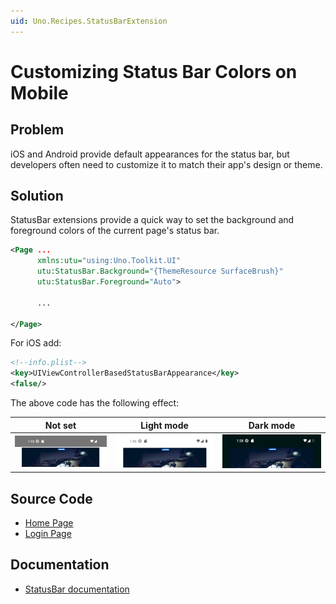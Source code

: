 ```yaml
---
uid: Uno.Recipes.StatusBarExtension
---
```


# Customizing Status Bar Colors on Mobile

## Problem

iOS and Android provide default appearances for the status bar, but developers often need to customize it to match their app's design or theme.

## Solution

StatusBar extensions provide a quick way to set the background and foreground colors of the current page's status bar.

```xml
<Page ...
      xmlns:utu="using:Uno.Toolkit.UI"
      utu:StatusBar.Background="{ThemeResource SurfaceBrush}"
      utu:StatusBar.Foreground="Auto">

      ...

</Page>
```

For iOS add:

```xml
<!--info.plist-->
<key>UIViewControllerBasedStatusBarAppearance</key>
<false/>
```

The above code has the following effect:

Not set|Light mode|Dark mode
-|-|-
![StatusBar not set](../assets/StatusBar_NotSet.png)|![StatusBar light mode](../assets/StatusBar_light.png)|![StatusBar dark mode](../assets/StatusBar_dark.png)

## Source Code

- [Home Page](https://github.com/unoplatform/uno.chefs/blob/139edc9eab65b322e219efb7572583551c40ad32/Chefs/Views/HomePage.xaml#L12-L13)
- [Login Page](https://github.com/unoplatform/uno.chefs/blob/139edc9eab65b322e219efb7572583551c40ad32/Chefs/Views/LoginPage.xaml#L12-L13)

## Documentation

- [StatusBar documentation](xref:Toolkit.Helpers.StatusBarExtensions)
